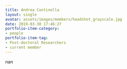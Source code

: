 ```yaml
---
title: Andrea Continella
layout: single
avatar: assets/images/members/headshot_grayscale.jpg
date: 2019-03-30 17:46:27
portfolio-item-category:
- people
portfolio-item-tag:
- Post-doctoral Researchers
- current member
---
```

nan